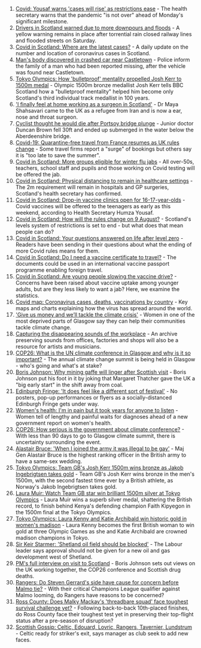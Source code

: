 1. [Covid: Yousaf warns 'cases will rise' as restrictions ease](https://www.bbc.co.uk/news/uk-scotland-58136278) - The health secretary warns that the pandemic "is not over" ahead of Monday's significant milestone.
2. [Drivers in Scotland warned due to more downpours and floods](https://www.bbc.co.uk/news/uk-scotland-58136344) - A yellow warning remains in place after torrential rain closed railway lines and flooded streets on Saturday.
3. [Covid in Scotland: Where are the latest cases?](https://www.bbc.co.uk/news/uk-scotland-53511877) - A daily update on the number and location of coronavirus cases in Scotland.
4. [Man's body discovered in crashed car near Castletown](https://www.bbc.co.uk/news/uk-scotland-highlands-islands-58138732) - Police inform the family of a man who had been reported missing, after the vehicle was found near Castletown.
5. [Tokyo Olympics: How 'bulletproof' mentality propelled Josh Kerr to 1500m medal](https://www.bbc.co.uk/sport/olympics/58138363) - Olympic 1500m bronze medallist Josh Kerr tells BBC Scotland how a "bulletproof mentality" helped him become only Scotland's third individual track medallist in 100 years.
6. ['I finally feel at home working as a surgeon in Scotland'](https://www.bbc.co.uk/news/uk-scotland-tayside-central-57500670) - Dr Maya Shahsavari came to the UK as a refugee from Iran and is now a ear, nose and throat surgeon.
7. [Cyclist thought he would die after Portsoy bridge plunge](https://www.bbc.co.uk/news/uk-scotland-north-east-orkney-shetland-58129268) - Junior doctor Duncan Brown fell 30ft and ended up submerged in the water below the Aberdeenshire bridge.
8. [Covid-19: Quarantine-free travel from France resumes as UK rules change](https://www.bbc.co.uk/news/uk-58130944) - Some travel firms report a "surge" of bookings but others say it is "too late to save the summer".
9. [Covid in Scotland: More groups eligible for winter flu jabs](https://www.bbc.co.uk/news/uk-scotland-58131218) - All over-50s, teachers, school staff and pupils and those working on Covid testing will be offered the jab.
10. [Covid in Scotland: Physical distancing to remain in healthcare settings](https://www.bbc.co.uk/news/uk-scotland-58130484) - The 2m requirement will remain in hospitals and GP surgeries, Scotland's health secretary has confirmed.
11. [Covid in Scotland: Drop-in vaccine clinics open for 16-17-year-olds](https://www.bbc.co.uk/news/uk-scotland-58128523) - Covid vaccines will be offered to the teenagers as early as this weekend, according to Health Secretary Humza Yousaf.
12. [Covid in Scotland: How will the rules change on 9 August?](https://www.bbc.co.uk/news/uk-scotland-53166816) - Scotland's levels system of restrictions is set to end - but what does that mean people can do?
13. [Covid in Scotland: Your questions answered on life after level zero](https://www.bbc.co.uk/news/uk-scotland-58071989) - Readers have been sending in their questions about what the ending of more Covid rules means for them.
14. [Covid in Scotland: Do I need a vaccine certificate to travel?](https://www.bbc.co.uk/news/uk-scotland-57519070) - The documents could be used in an international vaccine passport programme enabling foreign travel.
15. [Covid in Scotland: Are young people slowing the vaccine drive?](https://www.bbc.co.uk/news/uk-scotland-57915106) - Concerns have been raised about vaccine uptake among younger adults, but are they less likely to want a jab? Here, we examine the statistics.
16. [Covid map: Coronavirus cases, deaths, vaccinations by country](https://www.bbc.co.uk/news/world-51235105) - Key maps and charts explaining how the virus has spread around the world.
17. ['Give us money and we’ll tackle the climate crisis'](https://www.bbc.co.uk/news/uk-scotland-58102100) - Women in one of the most deprived parts of Glasgow say they can help their communities tackle climate change.
18. [Capturing the disappearing sounds of the workplace](https://www.bbc.co.uk/news/uk-scotland-tayside-central-58056235) - An archive preserving sounds from offices, factories and shops will also be a resource for artists and musicians.
19. [COP26: What is the UN climate conference in Glasgow and why is it so important?](https://www.bbc.co.uk/news/science-environment-56901261) - The annual climate change summit is being held in Glasgow - who's going and what's at stake?
20. [Boris Johnson: Why mining gaffe will linger after Scottish visit](https://www.bbc.co.uk/news/uk-scotland-58117514) - Boris Johnson put his foot in it by joking that Margaret Thatcher gave the UK a "big early start" in the shift away from coal.
21. [Edinburgh Fringe: 'It does feel like a different sort of festival'](https://www.bbc.co.uk/news/uk-scotland-edinburgh-east-fife-58114299) - No posters, pop-up performances or flyers as a socially-distanced Edinburgh Fringe gets under way.
22. [Women's health: I'm in pain but it took years for anyone to listen](https://www.bbc.co.uk/news/uk-scotland-58101414) - Women tell of lengthy and painful waits for diagnoses ahead of a new government report on women's health.
23. [COP26: How serious is the government about climate conference?](https://www.bbc.co.uk/news/uk-politics-58107010) - With less than 90 days to go to Glasgow climate summit, there is uncertainty surrounding the event.
24. [Alastair Bruce: 'When I joined the army it was illegal to be gay'](https://www.bbc.co.uk/news/uk-scotland-edinburgh-east-fife-58081185) - Maj Gen Alastair Bruce is the highest ranking officer in the British army to have a same-sex wedding.
25. [Tokyo Olympics: Team GB's Josh Kerr 1500m wins bronze as Jakob Ingebrigtsen takes gold](https://www.bbc.co.uk/sport/av/olympics/58128309) - Team GB's Josh Kerr wins bronze in the men's 1500m, with the second fastest time ever by a British athlete, as Norway's Jakob Ingebrigtsen takes gold.
26. [Laura Muir: Watch Team GB star win brilliant 1500m silver at Tokyo Olympics](https://www.bbc.co.uk/sport/av/olympics/58119293) - Laura Muir wins a superb silver medal, shattering the British record, to finish behind Kenya's defending champion Faith Kipyegon in the 1500m final at the Tokyo Olympics.
27. [Tokyo Olympics: Laura Kenny and Katie Archibald win historic gold in women's madison](https://www.bbc.co.uk/sport/av/olympics/58113831) - Laura Kenny becomes the first British woman to win gold at three Olympic Games as she and Katie Archibald are crowned madison champions in Tokyo.
28. [Sir Keir Starmer: 'Shetland oil field should be blocked'](https://www.bbc.co.uk/news/uk-scotland-58103993) - The Labour leader says approval should not be given for a new oil and gas development west of Shetland.
29. [PM's full interview on visit to Scotland](https://www.bbc.co.uk/news/uk-scotland-58094228) - Boris Johnson sets out views on the UK working together, the COP26 conference and Scottish drug deaths.
30. [Rangers: Do Steven Gerrard's side have cause for concern before Malmo tie?](https://www.bbc.co.uk/sport/football/58130716) - With their critical Champions League qualifier against Malmo looming, do Rangers have reasons to be concerned?
31. [Ross County: Does Malky Mackay's 'threadbare squad' face toughest survival challenge yet?](https://www.bbc.co.uk/sport/football/58074861) - Following back-to-back 10th-placed finishes, do Ross County face their toughest test yet in preserving their top-flight status after a pre-season of disruption?
32. [Scottish Gossip: Celtic, Edouard, Lovric, Rangers, Tavernier, Lundstrum](https://www.bbc.co.uk/sport/football/58135840) - Celtic ready for striker's exit, says manager as club seek to add new faces.
